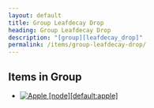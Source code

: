 ```yaml
---
layout: default
title: Group Leafdecay Drop
heading: Group Leafdecay Drop
description: "[group][leafdecay_drop]"
permalink: /items/group-leafdecay-drop/
---
```



## Items in Group

<ul class="list-items clearfix">
    <li><a href="{{site.baseurl}}/items/default-apple/"><img src="{{site.baseurl}}/assets/img/items/itemcubes/default_apple.png" data-toggle="tooltip" title="Apple [node][default:apple]"></a></li>
</ul>
